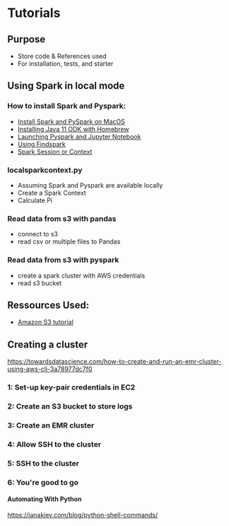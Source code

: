 # Tutorials
## Purpose
- Store code & References used 
- For installation, tests, and starter

## Using Spark in local mode
### How to install Spark and Pyspark:
- [Install Spark and PySpark on MacOS](https://medium.com/swlh/pyspark-on-macos-installation-and-use-31f84ca61400)
- [Installing Java 11 ODK with Homebrew](https://medium.com/w-logs/installing-java-11-on-macos-with-homebrew-7f73c1e9fadf)
- [Launching Pyspark and Jupyter Notebook](https://www.sicara.ai/blog/2017-05-02-get-started-pyspark-jupyter-notebook-3-minutes)
- [Using Findspark](https://github.com/minrk/findspark)
- [Spark Session or Context](https://medium.com/@achilleus/spark-session-10d0d66d1d24#:~:text=Spark%20session%20is%20a%20unified,encapsulated%20in%20a%20Spark%20session.)

### localsparkcontext.py
- Assuming Spark and Pyspark are available locally
- Create a Spark Context
- Calculate Pi

### Read data from s3 with pandas
* connect to s3
* read csv or multiple files to Pandas

### Read data from s3 with pyspark
* create a spark cluster with AWS credentials
* read s3 bucket

## Ressources Used:
* [Amazon S3 tutorial](https://boto3.amazonaws.com/v1/documentation/api/latest/guide/s3-examples.html)

## Creating a cluster
https://towardsdatascience.com/how-to-create-and-run-an-emr-cluster-using-aws-cli-3a78977dc7f0
### 1: Set-up key-pair credentials in EC2

### 2: Create an S3 bucket to store logs

### 3: Create an EMR cluster

### 4: Allow SSH to the cluster

### 5: SSH to the cluster

### 6: You're good to go

#### Automating With Python
https://janakiev.com/blog/python-shell-commands/
